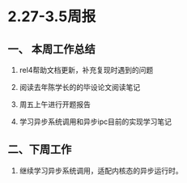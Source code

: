# 2.27-3.5周报

## 一、 本周工作总结

1. rel4帮助文档更新，补充复现时遇到的问题

2. 阅读去年陈学长的的毕设论文阅读笔记
3. 周五上午进行开题报告
4. 学习异步系统调用和异步ipc目前的实现学习笔记

## 二、下周工作

1. 继续学习异步系统调用，适配内核态的异步运行时。